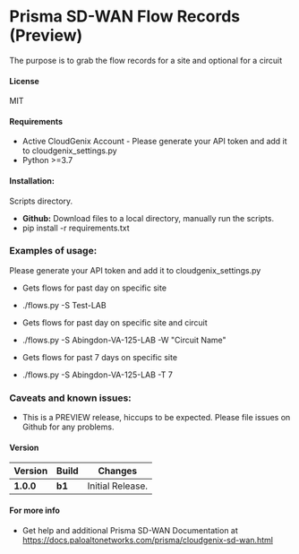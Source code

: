 # Prisma SD-WAN Flow Records (Preview)
The purpose is to grab the flow records for a site and optional for a circuit 

#### License
MIT

#### Requirements
* Active CloudGenix Account - Please generate your API token and add it to cloudgenix_settings.py
* Python >=3.7

#### Installation:
 Scripts directory. 
 - **Github:** Download files to a local directory, manually run the scripts. 
 - pip install -r requirements.txt
 
### Examples of usage:
 Please generate your API token and add it to cloudgenix_settings.py
 
 - Gets flows for past day on specific site
 - ./flows.py -S Test-LAB
 
 - Gets flows for past day on specific site and circuit 
 - ./flows.py -S Abingdon-VA-125-LAB -W "Circuit Name"
 
 - Gets flows for past 7 days on specific site
 - ./flows.py -S Abingdon-VA-125-LAB -T 7
 
### Caveats and known issues:
 - This is a PREVIEW release, hiccups to be expected. Please file issues on Github for any problems.

#### Version
| Version | Build | Changes |
| ------- | ----- | ------- |
| **1.0.0** | **b1** | Initial Release. |


#### For more info
 * Get help and additional Prisma SD-WAN Documentation at <https://docs.paloaltonetworks.com/prisma/cloudgenix-sd-wan.html>
